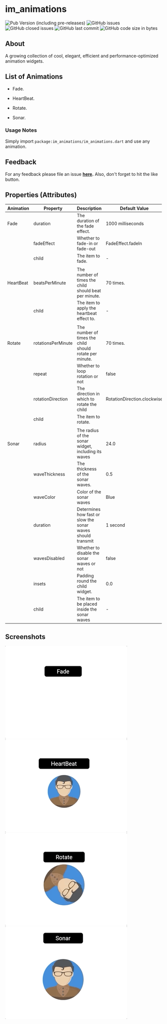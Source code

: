 # im_animations

![Pub Version (including pre-releases)](https://img.shields.io/pub/v/im_animations?include_prereleases)
![GitHub issues](https://img.shields.io/github/issues-raw/imujtaba8488/im_animations)
![GitHub closed issues](https://img.shields.io/github/issues-closed-raw/imujtaba8488/im_animations)
![GitHub last commit](https://img.shields.io/github/last-commit/imujtaba8488/im_animations)
![GitHub code size in bytes](https://img.shields.io/github/languages/code-size/imujtaba8488/im_animations)

## About

A growing collection of cool, elegant, efficient and performance-optimized
animation widgets.

## List of Animations

* Fade.

* HeartBeat.

* Rotate.

* Sonar.

### Usage Notes

Simply import `package:im_animations/im_animations.dart` and use any animation.

## Feedback

For any feedback please file an issue
__[here](https://github.com/imujtaba8488/im_animations/issues).__
Also, don't forget to hit the like button.

## Properties (Attributes)

| Animation | Property           | Description                                                 | Default  Value              |
|-----------|--------------------|-------------------------------------------------------------|-----------------------------|
| Fade      | duration           | The duration of the fade effect.                            | 1000 milliseconds           |
|           | fadeEffect         | Whether to fade-in or fade-out                              | FadeEffect.fadeIn           |
|           | child              | The item to fade.                                           |              -              |
|           |                    |                                                             |                             |
| HeartBeat | beatsPerMinute     | The number of times the child should beat per minute.       | 70 times.                   |
|           | child              | The item to apply the heartbeat effect to.                  |              -              |
|           |                    |                                                             |                             |
| Rotate    | rotationsPerMinute | The number of times the child should rotate per minute.     | 70 times.                   |
|           | repeat             | Whether to loop rotation or not                             | false                       |
|           | rotationDirection  | The direction in which to rotate the child                  | RotationDirection.clockwise |
|           | child              | The item to rotate.                                         |                             |
|           |                    |                                                             |                             |
| Sonar     | radius             | The radius of the sonar widget, including its waves         | 24.0                        |
|           | waveThickness      | The thickness of the sonar waves.                           | 0.5                         |
|           | waveColor          | Color of the sonar waves                                    | Blue                        |
|           | duration           | Determines how fast or slow the sonar waves should transmit | 1 second                    |
|           | wavesDisabled      | Whether to disable the sonar waves or not                   | false                       |
|           | insets             | Padding round the child widget.                             | 0.0                         |
|           | child              | The item to be placed inside the sonar waves                |              -              |

## Screenshots

![fade_01](https://github.com/imujtaba8488/showcase/blob/master/fade_01.gif)
![heartbeat_01](https://github.com/imujtaba8488/showcase/blob/master/heartbeat_01.gif)
![rotate_01](https://github.com/imujtaba8488/showcase/blob/master/rotate_01.gif)
![sonar_01](https://github.com/imujtaba8488/showcase/blob/master/sonar_01.gif)
